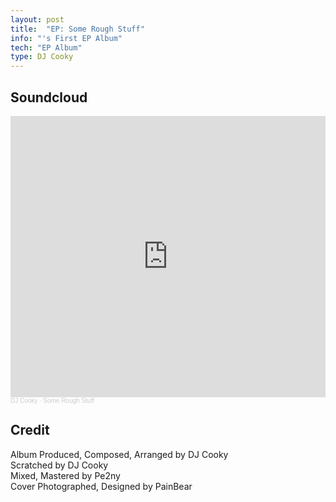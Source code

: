 ```yaml
---
layout: post
title:  "EP: Some Rough Stuff"
info: "'s First EP Album"
tech: "EP Album"
type: DJ Cooky
---
```



## Soundcloud

<iframe width="100%" height="450" scrolling="no" frameborder="no" allow="autoplay" src="https://w.soundcloud.com/player/?url=https%3A//api.soundcloud.com/playlists/689766423&color=%23ff5500&auto_play=false&hide_related=false&show_comments=true&show_user=true&show_reposts=false&show_teaser=true"></iframe>
<div style="font-size: 10px; color: #cccccc;line-break: anywhere;word-break: normal;overflow: hidden;white-space: nowrap;text-overflow: ellipsis; font-family: Interstate,Lucida Grande,Lucida Sans Unicode,Lucida Sans,Garuda,Verdana,Tahoma,sans-serif;font-weight: 100;">
  <a href="https://soundcloud.com/cookygotsoul" title="DJ Cooky" target="_blank" style="color: #cccccc; text-decoration: none;">DJ Cooky</a> · 
  <a href="https://soundcloud.com/cookygotsoul/sets/some-rough-stuff" title="Some Rough Stuff" target="_blank" style="color: #cccccc; text-decoration: none;">Some Rough Stuff</a>
</div>


## Credit

Album Produced, Composed, Arranged by DJ Cooky  
Scratched by DJ Cooky  
Mixed, Mastered by Pe2ny  
Cover Photographed, Designed by PainBear  


<!-- ## Duration
Well, about three days   -->
